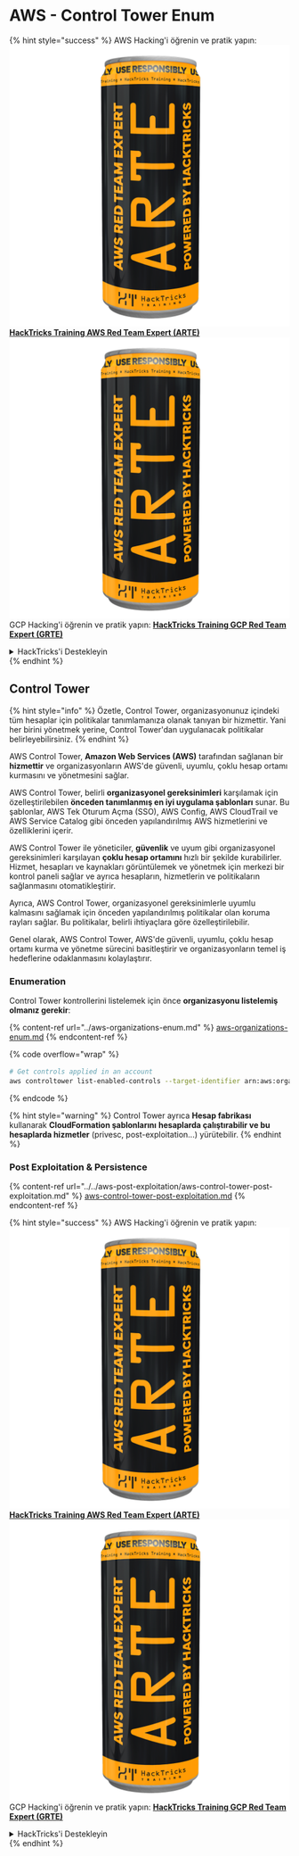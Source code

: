 # AWS - Control Tower Enum

{% hint style="success" %}
AWS Hacking'i öğrenin ve pratik yapın:<img src="../../../../.gitbook/assets/image (1) (1) (1).png" alt="" data-size="line">[**HackTricks Training AWS Red Team Expert (ARTE)**](https://training.hacktricks.xyz/courses/arte)<img src="../../../../.gitbook/assets/image (1) (1) (1).png" alt="" data-size="line">\
GCP Hacking'i öğrenin ve pratik yapın: <img src="../../../../.gitbook/assets/image (2).png" alt="" data-size="line">[**HackTricks Training GCP Red Team Expert (GRTE)**<img src="../../../../.gitbook/assets/image (2).png" alt="" data-size="line">](https://training.hacktricks.xyz/courses/grte)

<details>

<summary>HackTricks'i Destekleyin</summary>

* [**abonelik planlarını**](https://github.com/sponsors/carlospolop) kontrol edin!
* **💬 [**Discord grubuna**](https://discord.gg/hRep4RUj7f) veya [**telegram grubuna**](https://t.me/peass) katılın ya da **Twitter'da** 🐦 [**@hacktricks\_live**](https://twitter.com/hacktricks_live)**'i takip edin.**
* **Hacking ipuçlarını paylaşmak için** [**HackTricks**](https://github.com/carlospolop/hacktricks) ve [**HackTricks Cloud**](https://github.com/carlospolop/hacktricks-cloud) github reposuna PR gönderin.

</details>
{% endhint %}

## Control Tower

{% hint style="info" %}
Özetle, Control Tower, organizasyonunuz içindeki tüm hesaplar için politikalar tanımlamanıza olanak tanıyan bir hizmettir. Yani her birini yönetmek yerine, Control Tower'dan uygulanacak politikalar belirleyebilirsiniz.
{% endhint %}

AWS Control Tower, **Amazon Web Services (AWS)** tarafından sağlanan bir **hizmettir** ve organizasyonların AWS'de güvenli, uyumlu, çoklu hesap ortamı kurmasını ve yönetmesini sağlar.

AWS Control Tower, belirli **organizasyonel gereksinimleri** karşılamak için özelleştirilebilen **önceden tanımlanmış en iyi uygulama şablonları** sunar. Bu şablonlar, AWS Tek Oturum Açma (SSO), AWS Config, AWS CloudTrail ve AWS Service Catalog gibi önceden yapılandırılmış AWS hizmetlerini ve özelliklerini içerir.

AWS Control Tower ile yöneticiler, **güvenlik** ve uyum gibi organizasyonel gereksinimleri karşılayan **çoklu hesap ortamını** hızlı bir şekilde kurabilirler. Hizmet, hesapları ve kaynakları görüntülemek ve yönetmek için merkezi bir kontrol paneli sağlar ve ayrıca hesapların, hizmetlerin ve politikaların sağlanmasını otomatikleştirir.

Ayrıca, AWS Control Tower, organizasyonel gereksinimlerle uyumlu kalmasını sağlamak için önceden yapılandırılmış politikalar olan koruma rayları sağlar. Bu politikalar, belirli ihtiyaçlara göre özelleştirilebilir.

Genel olarak, AWS Control Tower, AWS'de güvenli, uyumlu, çoklu hesap ortamı kurma ve yönetme sürecini basitleştirir ve organizasyonların temel iş hedeflerine odaklanmasını kolaylaştırır.

### Enumeration

Control Tower kontrollerini listelemek için önce **organizasyonu listelemiş olmanız gerekir**:

{% content-ref url="../aws-organizations-enum.md" %}
[aws-organizations-enum.md](../aws-organizations-enum.md)
{% endcontent-ref %}

{% code overflow="wrap" %}
```bash
# Get controls applied in an account
aws controltower list-enabled-controls --target-identifier arn:aws:organizations::<acc_id>:ou/<ou-id>
```
{% endcode %}

{% hint style="warning" %}
Control Tower ayrıca **Hesap fabrikası** kullanarak **CloudFormation şablonlarını** **hesaplarda çalıştırabilir ve bu hesaplarda hizmetler** (privesc, post-exploitation...) yürütebilir.
{% endhint %}

### Post Exploitation & Persistence

{% content-ref url="../../aws-post-exploitation/aws-control-tower-post-exploitation.md" %}
[aws-control-tower-post-exploitation.md](../../aws-post-exploitation/aws-control-tower-post-exploitation.md)
{% endcontent-ref %}

{% hint style="success" %}
AWS Hacking'i öğrenin ve pratik yapın:<img src="../../../../.gitbook/assets/image (1) (1) (1).png" alt="" data-size="line">[**HackTricks Training AWS Red Team Expert (ARTE)**](https://training.hacktricks.xyz/courses/arte)<img src="../../../../.gitbook/assets/image (1) (1) (1).png" alt="" data-size="line">\
GCP Hacking'i öğrenin ve pratik yapın: <img src="../../../../.gitbook/assets/image (2).png" alt="" data-size="line">[**HackTricks Training GCP Red Team Expert (GRTE)**<img src="../../../../.gitbook/assets/image (2).png" alt="" data-size="line">](https://training.hacktricks.xyz/courses/grte)

<details>

<summary>HackTricks'i Destekleyin</summary>

* [**abonelik planlarını**](https://github.com/sponsors/carlospolop) kontrol edin!
* **💬 [**Discord grubuna**](https://discord.gg/hRep4RUj7f) veya [**telegram grubuna**](https://t.me/peass) katılın ya da **Twitter'da** 🐦 [**@hacktricks\_live**](https://twitter.com/hacktricks_live)**'i takip edin.**
* **Hacking ipuçlarını paylaşmak için** [**HackTricks**](https://github.com/carlospolop/hacktricks) ve [**HackTricks Cloud**](https://github.com/carlospolop/hacktricks-cloud) github reposuna PR gönderin.

</details>
{% endhint %}
